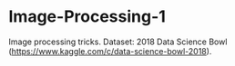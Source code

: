 # Image-Processing-1
Image processing tricks. Dataset: 2018 Data Science Bowl (https://www.kaggle.com/c/data-science-bowl-2018).
